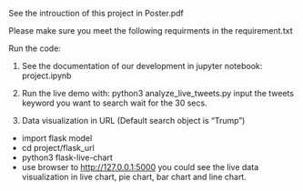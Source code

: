 See the introuction of this project in Poster.pdf 

Please make sure you meet the following requirments in the requirement.txt

Run the code:

1. See the documentation of our development in jupyter notebook:
    project.ipynb
    
2. Run the live demo with:
    python3 analyze_live_tweets.py
    input the tweets keyword you want to search
    wait for the 30 secs.

3. Data visualization in URL (Default search object is “Trump”)
-   import flask model
-	cd project/flask_url
-	python3 flask-live-chart
-	use browser to http://127.0.0.1:5000
you could see the live data visualization in live chart, pie chart, bar chart and line chart.





